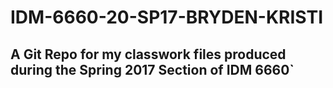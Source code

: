 # IDM-6660-20-SP17-BRYDEN-KRISTI

## A Git Repo for my classwork files produced during the Spring 2017 Section of IDM 6660`


